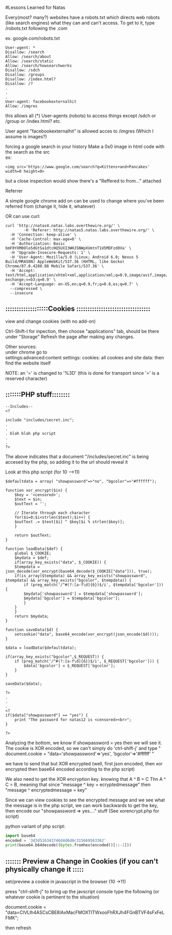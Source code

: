 #Lessons Learned for Natas

Every(most? many?) websites have a robots.txt which directs web robots
(like search engines) what they can and can't access. To get to it, type
/robots.txt   following the .com

ex.
google.com/robots.txt

```
User-agent: *
Disallow: /search
Allow: /search/about
Allow: /search/static
Allow: /search/howsearchworks
Disallow: /sdch
Disallow: /groups
Disallow: /index.html?
Disallow: /?
.
.
.
User-agent: facebookexternalhit
Allow: /imgres
```

this allows all (\*) User-agents (robots) to access things except
/sdch   or /group  or /index.html? etc.

User agent "facebookexternalhit" is allowed acces to /imgres 
(Which I assume is images?)






forcing a google search in your history
Make a 0x0 image in html code with the search as the src <br>
ex:<br>

```
<img src='https://www.google.com/search?q=Kittens+and+Pancakes' width=0 height=0>
```
but a close inspection would show there's a "Reffered to from..." attached






Referrer

A simple google chrome add on can be used to change where you've been 
referred from (change it, hide it, whatever)

OR can use curl:

```
curl 'http://natas4.natas.labs.overthewire.org/' \
        -H 'Referer: http://natas5.natas.labs.overthewire.org/' \
  -H 'Connection: keep-alive' \
  -H 'Cache-Control: max-age=0' \
  -H 'Authorization: Basic bmF0YXM0Olo5dGtSa1dtcHQ5UXI3WHJSNWpXUmtnT1U5MDFzd0Va' \
  -H 'Upgrade-Insecure-Requests: 1' \
  -H 'User-Agent: Mozilla/5.0 (Linux; Android 6.0; Nexus 5 Build/MRA58N) AppleWebKit/537.36 (KHTML, like Gecko) Chrome/87.0.4280.88 Mobile Safari/537.36' \
  -H 'Accept: text/html,application/xhtml+xml,application/xml;q=0.9,image/avif,image/webp,image/apng,*/*;q=0.8,application/signed-exchange;v=b3;q=0.9' \
  -H 'Accept-Language: en-US,en;q=0.9,fr;q=0.8,es;q=0.7' \
  --compressed \
  --insecure
```





## :::::::::::::::::::Cookies :::::::::::::::::::::::::::::::::

view and change cookies (with no add-on)

Ctrl-Shift-I for inpection, then choose "applications" tab, should be there
under "Storage" Refresh the page after making any changes.

Other sources:<br>
under chrome go to  
settings:advanced:content settings: cookies: all cookies and site data:
then find the website itself

NOTE: an '=' is changed to '%3D' (this is done for transport since '=' is
a reserved character)


## :::::::PHP stuff::::::::

```
--Includes--
<?

include "includes/secret.inc";
.
.
. blah blah php script
.
.
?>
```

The above indicates that a document "/includes/secret.inc" is being accesed
by the php, so adding it to the url should reveal it



Look at this php script (for 10 -->11)

```
$defaultdata = array( "showpassword"=>"no", "bgcolor"=>"#ffffff");

function xor_encrypt($in) {
    $key = '<censored>';
    $text = $in;
    $outText = '';

    // Iterate through each character
    for($i=0;$i<strlen($text);$i++) {
    $outText .= $text[$i] ^ $key[$i % strlen($key)];
    }

    return $outText;
}

function loadData($def) {
    global $_COOKIE;
    $mydata = $def;
    if(array_key_exists("data", $_COOKIE)) {
    $tempdata = json_decode(xor_encrypt(base64_decode($_COOKIE["data"])), true);
    if(is_array($tempdata) && array_key_exists("showpassword", $tempdata) && array_key_exists("bgcolor", $tempdata)) {
        if (preg_match('/^#(?:[a-f\d]{6})$/i', $tempdata['bgcolor'])) {
        $mydata['showpassword'] = $tempdata['showpassword'];
        $mydata['bgcolor'] = $tempdata['bgcolor'];
        }
    }
    }
    return $mydata;
}

function saveData($d) {
    setcookie("data", base64_encode(xor_encrypt(json_encode($d))));
}

$data = loadData($defaultdata);

if(array_key_exists("bgcolor",$_REQUEST)) {
    if (preg_match('/^#(?:[a-f\d]{6})$/i', $_REQUEST['bgcolor'])) {
        $data['bgcolor'] = $_REQUEST['bgcolor'];
    }
}

saveData($data);

?>
.
.
.
<?
if($data["showpassword"] == "yes") {
    print "The password for natas12 is <censored><br>";
}

?>
```

Analyzing the bottom, we know if showpassword = yes then we will see it.
The cookie is XOR encoded, so we can't simply do 'ctrl-shift-j' and type
" document.cookie = "data='showpassword'=>'yes', 'bgcolor'=>'#ffffff' "

we have to send that but XOR encrypted (well, first json encoded, then 
xor encrypted then base64 encoded according to the php script)

We also need to get the XOR encryption key. knowing that A ^ B = C
Thn A ^ C = B, meaning that since "message ^ key = ecryptedmessage"
then "message ^ encryptedmessage = key"

Since we can view cookies to see the encrypted message and we see what the
message is in the php script, we can work backwards to get the key, then 
encode our "showpassword => yes...." stuff 
(See xorencrypt.php for script)


python variant of php script:
```python
import base64
encoded = '3d3d516343746d4d6d6c315669563362'
print(base64.b64decode((bytes.fromhex(encoded))[::-1]))
```


## ::::::: Preview a Change in Cookies (if you can't physically change it :::::
set/preview a cookie in javascript in the browser (10 ->11)

press "ctrl-shift-j" to bring up the javscript console
type the following (or whatever cookie is pertinent to the situation)

document.cookie = "data=ClVLIh4ASCsCBE8lAxMacFMOXTlTWxooFhRXJh4FGnBTVF4sFxFeLFMK";

then refresh
